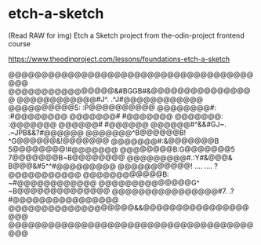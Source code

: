 # etch-a-sketch
(Read RAW for img) Etch a Sketch project from the-odin-project frontend course


https://www.theodinproject.com/lessons/foundations-etch-a-sketch




@@@@@@@@@@@@@@@@@@@@@@@@@@@@@@@@@@@@@@@@
@@@@@@@@@@@@@@@@&#BGGB#&@@@@@@@@@@@@@@@@
@@@@@@@@@@@@#J^.        .^J#@@@@@@@@@@@@
@@@@@@@@@@5:                :P@@@@@@@@@@
@@@@@@@@#:                    :#@@@@@@@@
@@@@@@@#                        #@@@@@@@
@@@@@@@:                        :@@@@@@@
@@@@@@#                          #@@@@@@
@@@@@@#^&&#GJ~.          .~JPB&&?#@@@@@@
@@@@@@@^B@@@@@@B!      ^G@@@@@@&!@@@@@@@
@@@@@@@#:&@@@@@@@B    5@@@@@@@@!#@@@@@@@
@@@@@@@@B:G@@@@@@@5  7@@@@@@@B~B@@@@@@@@
@@@@@@@@@#.:Y#&@@@&  B@@@&#5^^#@@@@@@@@@
@@@@@@@@@@@!   ....  ....   ?@@@@@@@@@@@
@@@@@@@@@@@@B:            ~#@@@@@@@@@@@@
@@@@@@@@@@@@@@G^        ~B@@@@@@@@@@@@@@
@@@@@@@@@@@@@@@@#7.  .?#@@@@@@@@@@@@@@@@
@@@@@@@@@@@@@@@@@@@&&@@@@@@@@@@@@@@@@@@@
@@@@@@@@@@@@@@@@@@@@@@@@@@@@@@@@@@@@@@@@